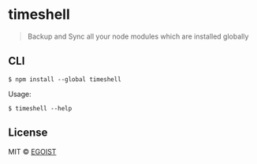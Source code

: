 # timeshell

> Backup and Sync all your node modules which are installed globally

## CLI

```
$ npm install --global timeshell
```

Usage:

```
$ timeshell --help
```

## License

MIT © [EGOIST](https://github.com/egoist)
